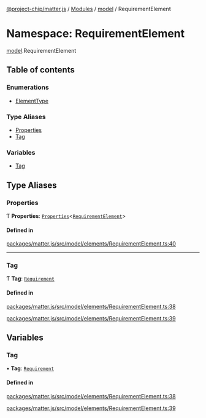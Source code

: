 [@project-chip/matter.js](../README.md) / [Modules](../modules.md) / [model](model.md) / RequirementElement

# Namespace: RequirementElement

[model](model.md).RequirementElement

## Table of contents

### Enumerations

- [ElementType](../enums/model.RequirementElement.ElementType.md)

### Type Aliases

- [Properties](model.RequirementElement.md#properties)
- [Tag](model.RequirementElement.md#tag)

### Variables

- [Tag](model.RequirementElement.md#tag-1)

## Type Aliases

### Properties

Ƭ **Properties**: [`Properties`](model.BaseElement.md#properties)\<[`RequirementElement`](model.md#requirementelement)\>

#### Defined in

[packages/matter.js/src/model/elements/RequirementElement.ts:40](https://github.com/project-chip/matter.js/blob/e87b236f/packages/matter.js/src/model/elements/RequirementElement.ts#L40)

___

### Tag

Ƭ **Tag**: [`Requirement`](../enums/model.ElementTag.md#requirement)

#### Defined in

[packages/matter.js/src/model/elements/RequirementElement.ts:38](https://github.com/project-chip/matter.js/blob/e87b236f/packages/matter.js/src/model/elements/RequirementElement.ts#L38)

[packages/matter.js/src/model/elements/RequirementElement.ts:39](https://github.com/project-chip/matter.js/blob/e87b236f/packages/matter.js/src/model/elements/RequirementElement.ts#L39)

## Variables

### Tag

• **Tag**: [`Requirement`](../enums/model.ElementTag.md#requirement)

#### Defined in

[packages/matter.js/src/model/elements/RequirementElement.ts:38](https://github.com/project-chip/matter.js/blob/e87b236f/packages/matter.js/src/model/elements/RequirementElement.ts#L38)

[packages/matter.js/src/model/elements/RequirementElement.ts:39](https://github.com/project-chip/matter.js/blob/e87b236f/packages/matter.js/src/model/elements/RequirementElement.ts#L39)
